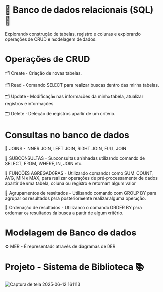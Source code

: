 # 🦑 Banco de dados relacionais (SQL) 🦑

Explorando construção de tabelas, registro e colunas e explorando operações de CRUD e modelagem de dados.

# Operações de CRUD
🗂️ Create - Criação de novas tabelas.

🗂️ Read - Comando SELECT para realizar buscas dentro das minha tabelas.

🗂️ Update - Modificação nas informações da minha tabela, atualizar registros e informações. 

🗂️ Delete - Deleção de registros apartir de um critério.

# Consultas no banco de dados

🔎 JOINS - INNER JOIN, LEFT JOIN, RIGHT JOIN, FULL JOIN

🔎 SUBCONSULTAS - Subconsultas aninhadas utilizando comando de SELECT, FROM, WHERE, IN, JOIN etc.

🔎 FUNÇÕES AGREGADORAS - Utilizando comandos como SUM, COUNT, AVG, MIN e MAX, para realizar operações de pré-processamento de dados apartir de uma tabela, coluna ou registro e retornam algum valor. 

🔎 Agrupamentos de resultados - Utilizando comando com GROUP BY para agrupar os resultados para posteriormente realizar alguma operação.

🔎 Ordenação de resultados - Utilizando o comando ORDER BY para ordernar os resultados da busca a partir de algum critério.
# Modelagem de Banco de dados
⚙️ MER - É representado através de diagramas de DER

# Projeto - Sistema de Biblioteca 📚


![Captura de tela 2025-06-12 161113](https://github.com/user-attachments/assets/343f11c8-5f38-4e16-af8b-1d5d335d137b)
